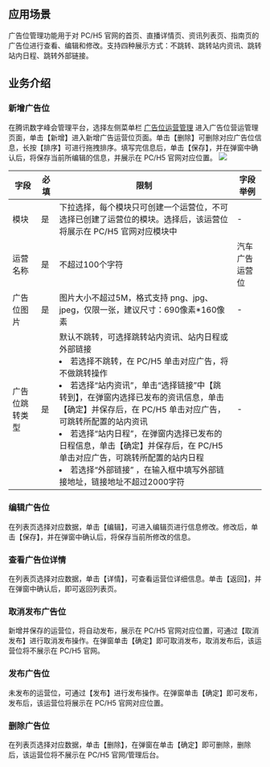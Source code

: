 ## 应用场景
广告位管理功能用于对 PC/H5 官网的首页、直播详情页、资讯列表页、指南页的广告位进行查看、编辑和修改。支持四种展示方式：不跳转、跳转站内资讯、跳转站内日程、跳转外部链接。

## 业务介绍
### 新增广告位
在腾讯数字峰会管理平台，选择左侧菜单栏 [广告位运营管理](https://summit.tx-exhibition.com/operation/#/adSpaceManage) 进入广告位营运管理页面，单击【新增】进入新增广告运营位页面。单击【删除】可删除对应广告位信息，长按【排序】可进行拖拽排序。填写完信息后，单击【保存】，并在弹窗中确认后，将保存当前所编辑的信息，并展示在 PC/H5 官网对应位置。
![](https://main.qcloudimg.com/raw/810b557056e5ccdaa3b2a4b7aa1222d8.png)

| 字段       | 必填 | 限制                                                         | 字段举例             |
| ---------- | -------- | ------------------------------------------------------------ | -------------------- |
| 模块       | 是     | 下拉选择，每个模块只可创建一个运营位，不可选择已创建了运营位的模块。选择后，该运营位将展示在 PC/H5 官网对应模块中 | -                   |
| 运营名称 | 是     | 不超过100个字符                                              |汽车广告运营位 |
| 广告位图片 | 是     | 图片大小不超过5M，格式支持 png、jpg、jpeg，仅限一张，建议尺寸：690像素\*160像素 | -                   |
| 广告位跳转类型   | 是     | 默认不跳转，可选择跳转站内资讯、站内日程或外部链接 <li>若选择不跳转，在 PC/H5 单击对应广告，将不做跳转操作 <li>若选择“站内资讯”，单击“选择链接”中【跳转到】，在弹窗内选择已发布的资讯信息，单击【确定】并保存后，在 PC/H5 单击对应广告，可跳转所配置的站内资讯<li>若选择“站内日程”，在弹窗内选择已发布的日程信息，单击【确定】并保存后，在 PC/H5 单击对应广告，可跳转所配置的站内日程<li>若选择“外部链接” ，在输入框中填写外部链接地址，链接地址不超过2000字符     | -

### 编辑广告位
在列表页选择对应数据，单击【编辑】，可进入编辑页进行信息修改。修改后，单击【保存】，并在弹窗中确认后，将保存当前所修改的信息。

###  查看广告位详情
在列表页选择对应数据，单击【详情】，可查看运营位详细信息。单击【返回】，并在弹窗中确认后，即可返回列表页。

### 取消发布广告位
新增并保存的运营位，将自动发布，展示在 PC/H5 官网对应位置，可通过【取消发布】进行取消发布操作。在弹窗单击【确定】即可取消发布，取消发布后，该运营位将不展示在 PC/H5 官网。

### 发布广告位
未发布的运营位，可通过【发布】进行发布操作。在弹窗单击【确定】即可发布，发布后，该运营位将展示在 PC/H5 官网对应位置。

### 删除广告位
在列表页选择对应数据，单击【删除】，在弹窗在单击【确定】即可删除，删除后，该运营位将不展示在 PC/H5 官网/管理后台。


 
